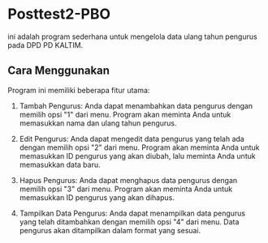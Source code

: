 # Posttest2-PBO
ini adalah program sederhana untuk mengelola data ulang tahun pengurus pada DPD PD KALTIM.


## Cara Menggunakan

Program ini memiliki beberapa fitur utama:

1. Tambah Pengurus: Anda dapat menambahkan data pengurus dengan memilih opsi "1" dari menu. Program akan meminta Anda untuk memasukkan nama dan ulang tahun pengurus.

2. Edit Pengurus: Anda dapat mengedit data pengurus yang telah ada dengan memilih opsi "2" dari menu. Program akan meminta Anda untuk memasukkan ID pengurus yang akan diubah, lalu meminta Anda untuk memasukkan data baru.

3. Hapus Pengurus: Anda dapat menghapus data pengurus dengan memilih opsi "3" dari menu. Program akan meminta Anda untuk memasukkan ID pengurus yang akan dihapus.

4. Tampilkan Data Pengurus: Anda dapat menampilkan data pengurus yang telah ditambahkan dengan memilih opsi "4" dari menu. Data pengurus akan ditampilkan dalam format yang sesuai.

